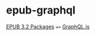 # epub-graphql

[EPUB 3.2 Packages](https://w3c.github.io/publ-epub-revision/epub32/spec/epub-packages.html) `=>` [GraphQL.js](https://graphql.org/graphql-js/)
